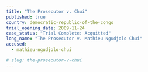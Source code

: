 ```yaml
---
title: "The Prosecutor v. Chui"
published: true
country: democratic-republic-of-the-congo
trial_opening_date: 2009-11-24
case_status: "Trial Complete: Acquitted"
long_name: "The Prosecutor v. Mathieu Ngudjolo Chui​"
accused:
  - mathieu-ngudjolo-chui

# slug: the-prosecutor-v-chui
---
```


